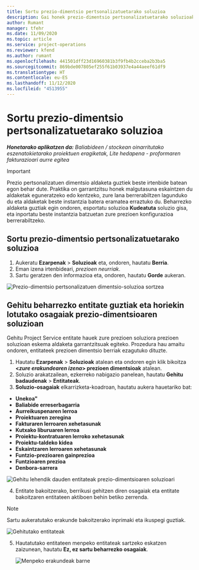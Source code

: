 ```yaml
---
title: Sortu prezio-dimentsio pertsonalizatuetarako soluzioa
description: Gai honek prezio-dimentsio pertsonalizatuetarako soluzioak sortzeko informazioa eskaintzen du.
author: Rumant
manager: tfehr
ms.date: 11/09/2020
ms.topic: article
ms.service: project-operations
ms.reviewer: kfend
ms.author: rumant
ms.openlocfilehash: 441501dff23d16960381b3f9fb4b2cceba2b3ba5
ms.sourcegitcommit: 869bde007805ef255f61b03937e4a44aeef61df9
ms.translationtype: HT
ms.contentlocale: eu-ES
ms.lasthandoff: 11/12/2020
ms.locfileid: "4513955"
---
```

# <a name="create-a-solution-for-custom-pricing-dimensions"></a>Sortu prezio-dimentsio pertsonalizatuetarako soluzioa

 _**Honetarako aplikatzen da:** Baliabideen / stockean oinarritutako eszenatokietarako proiektuen eragiketak, Lite hedapena - proformaren fakturazioari aurre egitea_ 

>[!IMPORTANT]
>Prezio pertsonalizatuen dimentsio aldaketa guztiek beste irtenbide batean egon behar dute. Praktika on garrantzitsu honek malgutasuna eskaintzen du aldaketak eguneratzeko edo kentzeko, zure lana berrerabiltzen lagunduko du eta aldaketak beste instantzia batera eramatea erraztuko du. Beharrezko aldaketa guztiak egin ondoren, esportatu soluzioa **Kudeatuta** soluzio gisa, eta inportatu beste instantzia batzuetan zure prezioen konfigurazioa berrerabiltzeko.

## <a name="create-a-solution-for-custom-pricing-dimensions"></a>Sortu prezio-dimentsio pertsonalizatuetarako soluzioa

1.  Aukeratu **Ezarpenak** > **Soluzioak** eta, ondoren, hautatu **Berria**.
2.  Eman izena irtenbideari, *<your organization name> prezioen neurriak*.
3. Sartu geratzen den informazioa eta, ondoren, hautatu **Gorde** aukeran.

  ![Prezio-dimentsio pertsonalizatuen dimentsio-soluzioa sortzea](./media/Creation-of-custom-pricing-dimension-solution.png)
 
## <a name="add-all-required-entities-and-related-components-to-the-pricing-dimension-solution"></a>Gehitu beharrezko entitate guztiak eta horiekin lotutako osagaiak prezio-dimentsioaren soluzioan

Gehitu Project Service entitate hauek zure prezioen soluziora prezioen soluzioan eskema aldaketa garrantzitsuak egiteko. Prozedura hau amaitu ondoren, entitateek prezioen dimentsio berriak ezagutuko dituzte.

1.  Hautatu **Ezarpenak** > **Soluzioak** atalean eta ondoren egin klik bikoitza **<*zure erakundearen izena*> prezioen dimentsioak** atalean.
2.  Soluzio arakatzailean, ezkerreko nabigazio panelean, hautatu **Gehitu badaudenak** > **Entitateak**.
3.  **Soluzio-osagaiak** elkarrizketa-koadroan, hautatu aukera hauetariko bat:
 
   - **Unekoa"**
   - **Baliabide erreserbagarria**
   - **Aurreikuspenaren lerroa**
   - **Proiektuaren zeregina**
   - **Fakturaren lerroaren xehetasunak**
   - **Kutxako liburuaren lerroa**
   - **Proiektu-kontratuaren lerroko xehetasunak**
   - **Proiektu-taldeko kidea**
   - **Eskaintzaren lerroaren xehetasunak**
   - **Funtzio-prezioaren gainprezioa**
   - **Funtzioaren prezioa**
   - **Denbora-sarrera**
 
   ![Gehitu lehendik dauden entitateak prezio-dimentsioaren soluzioari](./media/Existing-entities-to-PD-solution.png)
 
 4. Entitate bakoitzerako, berrikusi gehitzen diren osagaiak eta entitate bakoitzaren entitateen aktiboen behin betiko zerrenda. 

   >[!NOTE]
   > Sartu aukeratutako erakunde bakoitzerako inprimaki eta ikuspegi guztiak.

  ![Gehitutako entitateak](./media/solution-component-selection.png)


5.  Hautatutako entitateen menpeko entitateak sartzeko eskatzen zaizunean, hautatu **Ez, ez sartu beharrezko osagaiak**.

    ![Menpeko erakundeak barne](./media/Do-not-include-required.png)

